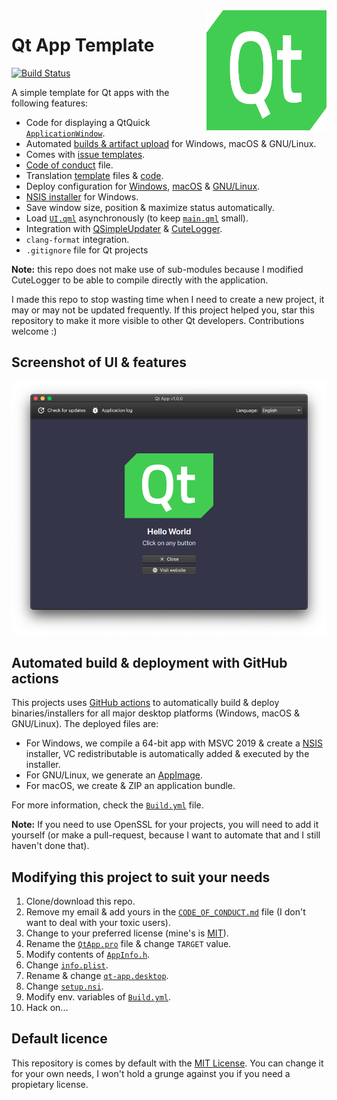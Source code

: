 <a href="#">
    <img width="192px" height="192px" src="doc/icon.svg" align="right" />
</a>

# Qt App Template

[![Build Status](https://github.com/alex-spataru/QtApp-Template/workflows/Build/badge.svg)](https://github.com/alex-spataru/QtApp-Template/actions)

A simple template for Qt apps with the following features:

- Code for displaying a QtQuick [`ApplicationWindow`](https://doc.qt.io/qt-5/qml-qtquick-controls2-applicationwindow.html).
- Automated [builds & artifact upload](https://github.com/alex-spataru/QtApp-Template/actions) for Windows, macOS & GNU/Linux.
- Comes with [issue templates](https://github.com/alex-spataru/QtApp-Template/issues/new/choose).
- [Code of conduct](CODE_OF_CONDUCT.md) file.
- Translation [template](assets/translations) files & [code](src/Translator.h).
- Deploy configuration for [Windows](deploy/windows), [macOS](deploy/macOS) & [GNU/Linux](deploy/linux).
- [NSIS installer](deploy/windows/nsis/setup.nsi) for Windows.
- Save window size, position & maximize status automatically.
- Load [`UI.qml`](assets/qml/UI.qml) asynchronously (to keep [`main.qml`](assets/qml/main.qml) small).
- Integration with [QSimpleUpdater](https://github.com/alex-spataru/QSimpleUpdater) & [CuteLogger](https://github.com/dept2/CuteLogger).
- `clang-format` integration.
- `.gitignore` file for Qt projects

**Note:** this repo does not make use of sub-modules because I modified CuteLogger to be able to compile directly with the application.

I made this repo to stop wasting time when I need to create a new project, it may or may not be updated frequently. If this project helped you, star this repository to make it more visible to other Qt developers. Contributions welcome :)

## Screenshot of UI & features

![Screenshot](doc/screenshot.png)

## Automated build & deployment with GitHub actions

This projects uses [GitHub actions](https://github.com/features/actions) to automatically build & deploy binaries/installers for all major desktop platforms (Windows, macOS & GNU/Linux). The deployed files are:

- For Windows, we compile a 64-bit app with MSVC 2019 & create a [NSIS](http://nsis.sourceforge.io) installer, VC redistributable is automatically added & executed by the installer.
- For GNU/Linux, we generate an [AppImage](http://appimage.org).
- For macOS, we create & ZIP an application bundle.

For more information, check the [`Build.yml`](.github/workflows/Build.yml) file.

**Note:** If you need to use OpenSSL for your projects, you will need to add it yourself (or make a pull-request, because I want to automate that and I still haven't done that).

## Modifying this project to suit your needs

1. Clone/download this repo.
2. Remove my email & add yours in the [`CODE_OF_CONDUCT.md`](CODE_OF_CONDUCT.md) file (I don't want to deal with your toxic users).
3. Change to your preferred license (mine's is [MIT](https://opensource.org/licenses/MIT)).
4. Rename the [`QtApp.pro`](QtApp.pro) file & change `TARGET` value.
5. Modify contents of [`AppInfo.h`](https://github.com/alex-spataru/QtApp-Template/blob/master/src/AppInfo.h).
6. Change [`info.plist`](deploy/macOS/info.plist).
7. Rename & change [`qt-app.desktop`](deploy/linux/qt-app.desktop).
8. Change [`setup.nsi`](deploy/windows/nsis/setup.nsi).
9. Modify env. variables of [`Build.yml`](.github/workflows/Build.yml).
10. Hack on...

## Default licence

This repository is comes by default with the [MIT License](LICENSE.md). You can change it for your own needs, I won't hold a grunge against you if you need a propietary license.
